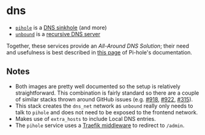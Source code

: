# dns

- [`pihole`](https://github.com/pi-hole/docker-pi-hole)
  is a [DNS sinkhole](https://en.wikipedia.org/wiki/DNS_sinkhole) (and more)
- [`unbound`](https://gitlab.com/klutchell/unbound)
  is a [recursive DNS server](https://www.cloudflare.com/en-gb/learning/dns/what-is-recursive-dns/)

Together, these services provide an _All-Around DNS Solution_;
their need and usefulness is best described in
[this page](https://docs.pi-hole.net/guides/dns/unbound/) of Pi-hole's documentation.

## Notes

- Both images are pretty well documented so the setup is relatively straightforward.
  This combination is fairly standard so there are a couple of similar stacks thrown around GitHub issues
  (e.g. [#918](https://github.com/pi-hole/docker-pi-hole/issues/918),
  [#922](https://github.com/pi-hole/docker-pi-hole/issues/922),
  [#315](https://github.com/pi-hole/docker-pi-hole/issues/315)).
- This stack creates the `dns_net` network as `unbound` really only needs to talk to `pihole`
  and does not need to be exposed to the frontend network.
- Makes use of `extra_hosts` to include Local DNS entries.
- The `pihole` service uses a [Traefik middleware](https://doc.traefik.io/traefik/middlewares/overview/)
  to redirect to `/admin`.
